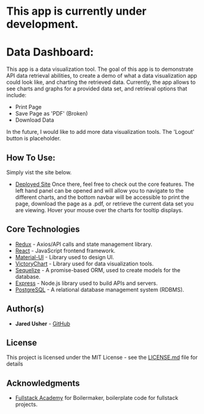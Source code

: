 # This app is currently under development.

# Data Dashboard:
This app is a data visualization tool. The goal of this app is to demonstrate API data retrieval abilities, to create a demo of what a data visualization app could look like, and charting the retrieved data.  Currently, the app allows to see charts and graphs for a provided data set, and retrieval options that include:
- Print Page
- Save Page as 'PDF' (Broken)
- Download Data

In the future, I would like to add more data visualization tools. 
The 'Logout' button is placeholder. 

## How To Use:
Simply vist the site below. 
- [Deployed Site](https://visualdatadash.herokuapp.com/)
Once there, feel free to check out the core features. The left hand panel can be opened and will allow you to navigate to the different charts, and the bottom navbar will be accessible to print the page, download the page as a .pdf, or retrieve the current data set you are viewing. Hover your mouse over the charts for tooltip displays.

## Core Technologies
- [Redux](https://redux.js.org/) - Axios/API calls and state management library. 
- [React](https://reactjs.org/) - JavaScript frontend framework. 
- [Material-UI](https://material-ui.com/) - Library used to design UI. 
- [VictoryChart](https://formidable.com/open-source/victory/) - Library used for data visualization tools. 
- [Sequelize](https://sequelize.org/) - A promise-based ORM, used to create models for the database.
- [Express](https://expressjs.com/) - Node.js library used to build APIs and servers. 
- [PostgreSQL](https://www.postgresql.org/) - A relational database management system (RDBMS).

## Author(s)
- **Jared Usher** - [GitHub](https://github.com/Oosh74)

## License
This project is licensed under the MIT License - see the [LICENSE.md](LICENSE.md) file for details

## Acknowledgments
- [Fullstack Academy](https://github.com/FullstackAcademy) for Boilermaker, boilerplate code for fullstack projects. 
